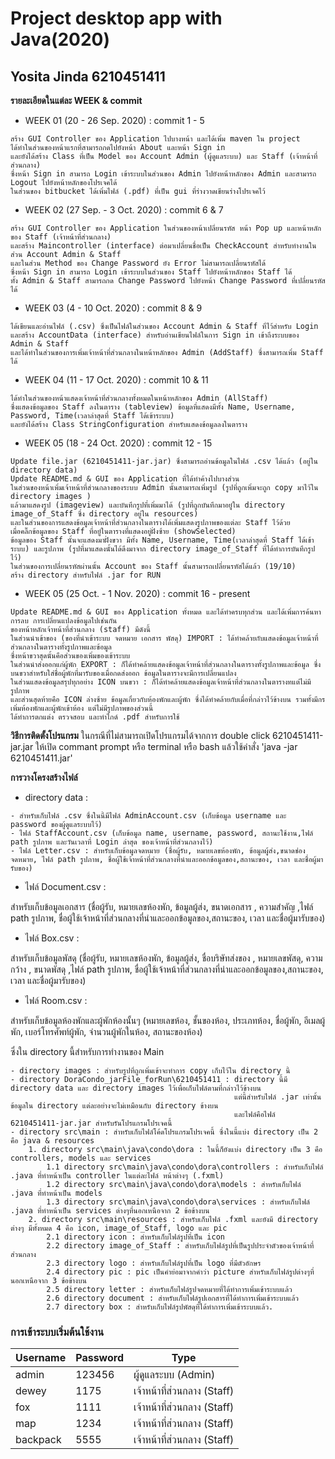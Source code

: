 # Project desktop app with Java(2020) 
## Yosita Jinda 6210451411
**รายละเอียดในแต่ละ WEEK & commit**
- WEEK 01 (20 - 26 Sep. 2020) : commit 1 - 5
>   
    สร้าง GUI Controller ของ Application ไปบางหน้า และได้เพิ่ม maven ใน project 
    ได้ทำในส่วนของหน้าแรกที่สามารถกดไปยังหน้า About และหน้า Sign in 
    และยังได้สร้าง Class ที่เป็น Model ของ Account Admin (ผู้ดูแลระบบ) และ Staff (เจ้าหน้าที่ส่วนกลาง)
    ซึ่งหน้า Sign in สามารถ Login เข้าระบบในส่วนของ Admin ไปยังหน้าหลักของ Admin และสามารถ Logout ไปยังหน้าหลักของโปรเจคได้
    ในส่วนของ bitbucket ได้เพิ่มไฟล์ (.pdf) ที่เป็น gui ที่ร่างวาดเขียนร่างโปรเจคไว้
- WEEK 02 (27 Sep. - 3 Oct. 2020) : commit 6 & 7
>   
    สร้าง GUI Controller ของ Application ในส่วนของหน้าเปลี่ยนรหัส หน้า Pop up และหน้าหลักของ Staff (เจ้าหน้าที่ส่วนกลาง)
    และสร้าง Maincontroller (interface) ต่อมาเปลี่ยนชื่อเป็น CheckAccount สำหรับทำงานในส่วน Account Admin & Staff 
    และในส่วน Method ของ Change Password ยัง Error ไม่สามารถเปลี่ยนรหัสได้
    ซึ่งหน้า Sign in สามารถ Login เข้าระบบในส่วนของ Staff ไปยังหน้าหลักของ Staff ได้
    ทั้ง Admin & Staff สามารถกด Change Password ไปยังหน้า Change Password ที่เปลี่ยนรหัสได้
- WEEK 03 (4 - 10 Oct. 2020) : commit 8 & 9
>   
    ได้เขียนและอ่านไฟล์ (.csv) ซึ่งเป็นไฟล์ในส่วนของ Account Admin & Staff ที่ไว้สำหรับ Login
    และสร้าง AccountData (interface) สำหรับอ่านเขียนไฟล์ในการ Sign in เข้าถึงระบบของ Admin & Staff
    และได้ทำในส่วนของการเพิ่มเจ้าหน้าที่ส่วนกลางในหน้าหลักของ Admin (AddStaff) ซึ่งสามารถเพิ่ม Staff ได้
- WEEK 04 (11 - 17 Oct. 2020) : commit 10 & 11
>   
    ได้ทำในส่วนของหน้าแสดงเจ้าหน้าที่ส่วนกลางทั้งหมดในหน้าหลักของ Admin (AllStaff) 
    ซึ่งแสดงข้อมูลของ Staff ลงในตาราง (tableview) ข้อมูลที่แสดงมีทั้ง Name, Username, Password, Time(เวลาล่าสุดที่ Staff ได้เข้าระบบ)
    และยังได้สร้าง Class StringConfiguration สำหรับแสดงข้อมูลลงในตาราง 
- WEEK 05 (18 - 24 Oct. 2020) : commit 12 - 15
>
    Update file.jar (6210451411-jar.jar) ซึ่งสามารถอ่านข้อมูลในไฟล์ .csv ได้แล้ว (อยู่ใน directory data)
    Update README.md & GUI ของ Application ที่ได้ทำค้างไปบางส่วน
    ในส่วนของหน้าเพิ่มเจ้าหน้าที่ส่วนกลางของระบบ Admin นั้นสามารถเพิ่มรูป (รูปที่ถูกเพิ่มจะถูก copy มาไว้ใน directory images )
    แล้วมาแสดงรูป (imageview) และบันทึกรูปที่เพิ่มมาได้ (รูปที่ถูกบันทึกมาอยู๋ใน directory image_of_Staff ซึ่ง directory อยู่ใน resources)
    และในส่วนของการแสดงข้อมูลเจ้าหน้าที่ส่วนกลางในตารางได้เพิ่มแสดงรูปภาพของแต่ละ Staff ไว้ด้วย 
    เมื่อคลิ๊กข้อมูลของ Staff ที่อยู๋ในตารางที่แสดงอยู่ฝั่งซ้าย (showSelected)
    ข้อมูลของ Staff นั้นจะแสดงมาฝั่งขวา มีทั้ง Name, Username, Time(เวลาล่าสุดที่ Staff ได้เข้าระบบ) และรูปภาพ (รูปที่มาแสดงนั้นได้ดึงมาจาก directory image_of_Staff ที่ได้ทำการบันทึกรูปไว้)
    ในส่วนของการเปลี่ยนรหัสผ่านนั้น Account ของ Staff นั้นสามารถเปลี่ยนรหัสได้แล้ว (19/10)
    สร้าง directory สำหรับไฟล์ .jar for RUN    
- WEEK 05 (25 Oct. - 1 Nov. 2020) : commit 16 - present
>
    Update README.md & GUI ของ Application ทั้งหมด และได้ทำครบทุกส่วน และได้เพิ่มการค้นหา การลบ การเปลี่ยนแปลงข้อมูลไปเช่นกัน 
    ของหน้าหลักเจ้าหน้าที่ส่วนกลาง (staff) มีดังนี้
    ในส่วนนำเข้าของ (ของที่นำเข้าระบบ จดหมาย เอกสาร พัสดุ) IMPORT : ได้ทำคล้ายกับแสดงข้อมูลเจ้าหน้าที่ส่วนกลางในตารางทั้งรูปภาพและข้อมูล 
    ซึ่งหน้าขวาสุดนั้นคือส่วนของเพิ่มของเข้าระบบ
    ในส่วนนำส่งออกแก่ผู้พัก EXPORT : ก็ได้ทำคล้ายแสดงข้อมูลเจ้าหน้าที่ส่วนกลางในตารางทั้งรูปภาพและข้อมูล ซึ่งบนขวาสำหรับใส่ชื่อผู้พักที่มารับของเมื่อกดส่งออก ข้อมูลในตารางจะมีการเปลี่ยนแปลง
    ในส่วนแสดงข้อมูลสรุปทุกอย่าง ICON บนขวา : ก็ได้ทำคล้ายแสดงข้อมูลเจ้าหน้าที่ส่วนกลางในตารางทแต่ไม่มีรูปภาพ
    และส่วนสุดท้ายคือ ICON ล่างซ้าย ข้อมูลเกี่ยวกับห้องพักและผู้พัก ซึ่งได้ทำคล้ายกับเมื่อที่กล่าวไว้ข้างบน รวมทั้งมีกรเพิ่มห้องพักและผู้พักเข้าห้อง แต่ไม่มีรูปภาพของส่วนนี้
    ได้ทำการตกแต่ง ตรวจสอบ และทำไกด์ .pdf สำหรับการใช้
    
**วิธีการติดตั้งโปรแกรม** 
    ในกรณีที่ไม่สามารถเปิดโปรแกรมได้จากการ double click 6210451411-jar.jar ให้เปิด commant prompt หรือ terminal หรือ bash แล้วใช้คำสั่ง 'java -jar 6210451411.jar'
    
**การวางโครงสร้างไฟล์**
- directory data :
>
    - สำหรับเก็บไฟล์ .csv ซึ่งในนี้มีไฟล์ AdminAccount.csv (เก็บข้อมูล username และ password ของผู้ดูแลระบบไว้)
    - ไฟล์ StaffAccount.csv (เก็บข้อมูล name, username, password, สถานะใช้งาน,ไฟล์ path รูปภาพ และวันเวลาที่ Login ล่าสุด ของเจ้าหน้าที่ส่วนกลางไว้)
    - ไฟล์ Letter.csv : สำหรับเก็บข้อมูลจดหมาย (ชื่อผู้รับ, หมายเลขห้องพัก, ข้อมูลผู้ส่ง,ขนาดช่องจดหมาย, ไฟล์ path รูปภาพ, ชื่อผู้ใช้เจ้าหน้าที่ส่วนกลางที่นำและออกข้อมูลของ,สถานะของ, เวลา และชื่อผู้มารับของ)
- ไฟล์ Document.csv : 
> 
สำหรับเก็บข้อมูลเอกสาร (ชื่อผู้รับ, หมายเลขห้องพัก, ข้อมูลผู้ส่ง, ขนาดเอกสาร , ความสำคัญ ,ไฟล์ path รูปภาพ, ชื่อผู้ใช้เจ้าหน้าที่ส่วนกลางที่นำและออกข้อมูลของ,สถานะของ, เวลา และชื่อผู้มารับของ)
- ไฟล์ Box.csv : 
> 
สำหรับเก็บข้อมูลพัสดุ (ชื่อผู้รับ, หมายเลขห้องพัก, ข้อมูลผู้ส่ง, ชื่อบริษัทส่งของ , หมายเลขพัสดุ, ความกว้าง , ขนาดพัสดุ ,ไฟล์ path รูปภาพ, ชื่อผู้ใช้เจ้าหน้าที่ส่วนกลางที่นำและออกข้อมูลของ,สถานะของ, เวลา และชื่อผู้มารับของ)
- ไฟล์ Room.csv : 
>
สำหรับเก็บข้อมูลห้องพักและผู้พักห้องนั้นๆ (หมายเลขห้อง, ชั้นของห้อง, ประเภทห้อง, ชื่อผู้พัก, อีเมลผู้พัก, เบอร์โทรศัพท์ผู้พัก, จำนวนผู้พักในห้อง, สถานะของห้อง)

ซึ่งใน directory นี้สำหรับการทำงานของ Main
>
    - directory images : สำหรับรูปที่ถูกเพิ่มเข้าจะทำการ copy เก็บไว้ใน directory นี้
    - directory DoraCondo_jarFile_forRun\6210451411 : directory นี้มี directory data และ directory images ไว้เพื่อเก็บไฟล์ตามที่กล่าวไว้ข้างบน
                                                      แต่นี้สำหรับไฟล์ .jar เท่านั้น ข้อมูลใน directory แต่ละอย่างจะไม่เหมือนกับ directory ข้างบน
                                                      และไฟล์คือไฟล์ 6210451411-jar.jar สำหรับรันโปรแกรมโปรเจคนี้
    - directory src\main : สำหรับเก็บไฟล์โค้ดโปรแกรมโปรเจคนี้ ซึ่งในนี้แบ่ง directory เป็น 2 คือ java & resources
        1. directory src\main\java\condo\dora : ในนี้ก็ยังแบ่ง directory เป็น 3 คือ controllers, models และ services
            1.1 directory src\main\java\condo\dora\controllers : สำหรับเก็บไฟล์ .java ที่ทำหน้าเป็น controller ในแต่ละไฟล์ หน้าต่างๆ (.fxml)
            1.2 directory src\main\java\condo\dora\models : สำหรับเก็บไฟล์ .java ที่ทำหน้าเป็น models
            1.3 directory src\main\java\condo\dora\services : สำหรับเก็บไฟล์ .java ที่ทำหน้าเป็น services ต่างๆที่นอกเหนือจาก 2 ข้อข้างบน
        2. directory src\main\resources : สำหรับเก็บไฟล์ .fxml และยังมี directory ต่างๆ มีทั้งหมด 4 คือ icon, image_of_Staff, logo และ pic
            2.1 directory icon : สำหรับเก็บไฟล์รูปที่เป็น icon 
            2.2 directory image_of_Staff : สำหรับเก็บไฟล์รูปที่เป็นรูปประจำตัวของเจ้าหน้าที่ส่วนกลาง
            2.3 directory logo : สำหรับเก็บไฟล์รูปที่เป็น logo ที่มีตัวอักษร
            2.4 directory pic : pic เป็นคำย่อมาจากคำว่า picture สำหรับเก็บไฟล์รูปต่างๆที่นอกเหนือจาก 3 ข้อข้างบน
            2.5 directory letter : สำหรับเก็บไฟล์รูปจดหมายที่ได้ทำการเพิ่มเข้าระบบแล้ว
            2.6 directory document : สำหรับเก็บไฟล์รูปเอกสารที่ได้ทำการเพิ่มเข้าระบบแล้ว
            2.7 directory box : สำหรับเก็บไฟล์รูปพัสดุที่ได้ทำการเพิ่มเข้าระบบแล้ว.
            
### การเข้าระบบเริ่มต้นใช้งาน    

Username    | Password | Type           |
------------|----------|----------------|
admin       |  123456  | ผู้ดูแลระบบ (Admin)|
dewey       |   1175   | เจ้าหน้าที่ส่วนกลาง (Staff)|
fox         |   1111   | เจ้าหน้าที่ส่วนกลาง (Staff)|
map         |   1234   | เจ้าหน้าที่ส่วนกลาง (Staff)|
backpack    |   5555   | เจ้าหน้าที่ส่วนกลาง (Staff)|
